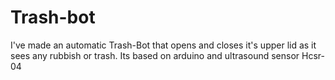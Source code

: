 # Trash-bot
I've made an automatic Trash-Bot that opens and closes it's upper lid as it sees any rubbish or trash. Its based on arduino and ultrasound sensor Hcsr-04
